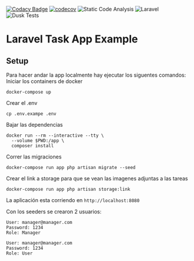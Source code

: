 [![Codacy Badge](https://api.codacy.com/project/badge/Grade/990137d81b4c4eedaba33414aab3bb0a)](https://app.codacy.com/gh/Unicen-Tupar/laravel-crud-demo?utm_source=github.com&utm_medium=referral&utm_content=Unicen-Tupar/laravel-crud-demo&utm_campaign=Badge_Grade)
[![codecov](https://codecov.io/gh/unicen-tupar/laravel-crud-demo/branch/master/graph/badge.svg)](https://codecov.io/gh/unicen-tupar/laravel-crud-demo/)
![Static Code Analysis](https://github.com/Unicen-Tupar/laravel-crud-demo/workflows/Static%20Code%20Analysis/badge.svg)
![Laravel](https://github.com/Unicen-Tupar/laravel-crud-demo/workflows/Laravel/badge.svg)
![Dusk Tests](https://github.com/Unicen-Tupar/laravel-crud-demo/workflows/Dusk%20Tests/badge.svg)

# Laravel Task App Example
## Setup
Para hacer andar la app localmente hay ejecutar los siguentes comandos:
Iniciar los containers de docker
```
docker-compose up
```
Crear el .env
```
cp .env.exampe .env
```
Bajar las dependencias
```
docker run --rm --interactive --tty \
  --volume $PWD:/app \
  composer install
```
Correr las migraciones
```
docker-compose run app php artisan migrate --seed
```
Crear el link a storage para que se vean las imagenes adjuntas a las tareas
```
docker-compose run app php artisan storage:link
```

La aplicación esta corriendo en `http://localhost:8080`

Con los seeders se crearon 2 usuarios:
```
User: manager@manager.com
Password: 1234
Role: Manager
```
```
User: manager@manager.com
Password: 1234
Role: User
```

